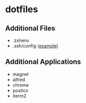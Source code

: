 # dotfiles

## Additional Files

- .zshenv
- .ssh/config ([example](https://www.digitalocean.com/community/tutorials/how-to-configure-custom-connection-options-for-your-ssh-client))


## Additional Applications

- magnet
- alfred
- chrome
- postico
- iterm2

